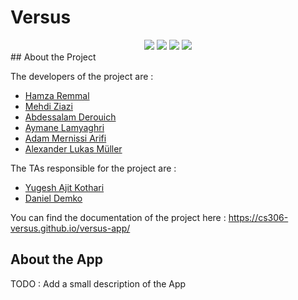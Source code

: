 # Versus
<div align="center">
    <a href="https://cirrus-ci.com/github/cs306-versus/versus-app"><img src="https://api.cirrus-ci.com/github/cs306-versus/versus-app.svg"/></a>
    <a href="https://github.com/cs306-versus/versus-app/actions/workflows/publish_doc.yml"><img src="https://github.com/cs306-versus/versus-app/actions/workflows/publish_doc.yml/badge.svg?branch=master"/></a>
    <a href="https://codeclimate.com/github/cs306-versus/versus-app/maintainability"><img src="https://api.codeclimate.com/v1/badges/b5faf1701dd0bafea7c2/maintainability"/></a>
    <a href="https://codeclimate.com/github/cs306-versus/versus-app/test_coverage"><img src="https://api.codeclimate.com/v1/badges/b5faf1701dd0bafea7c2/test_coverage"/></a>
</div>
## About the Project

The developers of the project are :
- [Hamza Remmal](https://people.epfl.ch/hamza.remmal)
- [Mehdi Ziazi](https://people.epfl.ch/mehdi.ziazi)
- [Abdessalam Derouich](https://people.epfl.ch/abdessalam.derouich)
- [Aymane Lamyaghri](https://people.epfl.ch/aymane.lamyaghri)
- [Adam Mernissi Arifi](https://people.epfl.ch/adam.mernissiarifi)
- [Alexander Lukas Müller](https://people.epfl.ch/alexander.muller)

The TAs responsible for the project are :
- [Yugesh Ajit Kothari](https://people.epfl.ch/yugesh.kothari)
- [Daniel Demko](https://people.epfl.ch/daniel.demko)

You can find the documentation of the project here : https://cs306-versus.github.io/versus-app/

## About the App
TODO : Add a small description of the App


